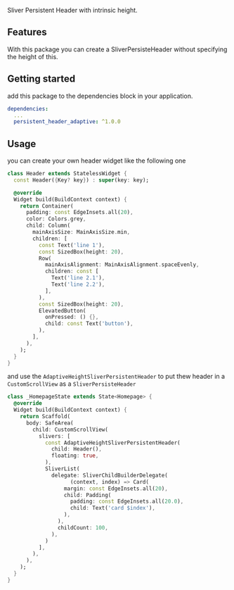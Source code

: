 Sliver Persistent Header with intrinsic height.

## Features

With this package you can create a SliverPersisteHeader without specifying the height of this.

## Getting started

add this package to the dependencies block in your application.

```yaml
dependencies:
  ...
  persistent_header_adaptive: ^1.0.0
```

## Usage

you can create your own header widget like the following one

```dart
class Header extends StatelessWidget {
  const Header({Key? key}) : super(key: key);

  @override
  Widget build(BuildContext context) {
    return Container(
      padding: const EdgeInsets.all(20),
      color: Colors.grey,
      child: Column(
        mainAxisSize: MainAxisSize.min,
        children: [
          const Text('line 1'),
          const SizedBox(height: 20),
          Row(
            mainAxisAlignment: MainAxisAlignment.spaceEvenly,
            children: const [
              Text('line 2.1'),
              Text('line 2.2'),
            ],
          ),
          const SizedBox(height: 20),
          ElevatedButton(
            onPressed: () {},
            child: const Text('button'),
          ),
        ],
      ),
    );
  }
}
```

and use the `AdaptiveHeightSliverPersistentHeader` to put thew header in a `CustomScrollView` as a `SliverPersisteHeader`

```dart
class _HomepageState extends State<Homepage> {
  @override
  Widget build(BuildContext context) {
    return Scaffold(
      body: SafeArea(
        child: CustomScrollView(
          slivers: [
            const AdaptiveHeightSliverPersistentHeader(
              child: Header(),
              floating: true,
            ),
            SliverList(
              delegate: SliverChildBuilderDelegate(
                    (context, index) => Card(
                  margin: const EdgeInsets.all(20),
                  child: Padding(
                    padding: const EdgeInsets.all(20.0),
                    child: Text('card $index'),
                  ),
                ),
                childCount: 100,
              ),
            )
          ],
        ),
      ),
    );
  }
}
```
